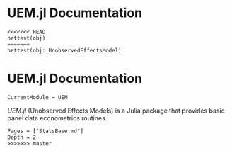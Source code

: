 # UEM.jl Documentation

```@docs
<<<<<<< HEAD
hettest(obj)
=======
hettest(obj::UnobservedEffectsModel)
```

# UEM.jl Documentation

```@meta
CurrentModule = UEM
```

*UEM.jl* (Unobserved Effects Models) is a Julia package that provides basic panel data econometrics routines.


```@contents
Pages = ["StatsBase.md"]
Depth = 2
>>>>>>> master
```
